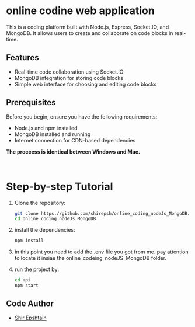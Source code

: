 # online codine web application

This is a coding platform built with Node.js, Express, Socket.IO, and MongoDB. It allows users to create and collaborate on code blocks in real-time.

## Features

- Real-time code collaboration using Socket.IO
- MongoDB integration for storing code blocks
- Simple web interface for choosing and editing code blocks

## Prerequisites

Before you begin, ensure you have the following requirements:

- Node.js and npm installed
- MongoDB installed and running
- Internet connection for CDN-based dependencies

**The proccess is identical between Windows and Mac.**

<br>

# Step-by-step Tutorial

1. Clone the repository:

   ```bash
   git clone https://github.com/shirepsh/online_coding_nodeJs_MongoDB.git
   cd online_coding_nodeJs_MongoDB

2. install the dependencies:

    ```bash
    npm install

3. in this point you need to add the .env file you got from me.
pay attention to locate it insiae the online_codeing_nodeJS_MongoDB folder.

3. run the project by:

    ```bash
    cd api
    npm start

## Code Author

- [Shir Epshtain](https://www.linkedin.com/in/shir-epshtain/)

